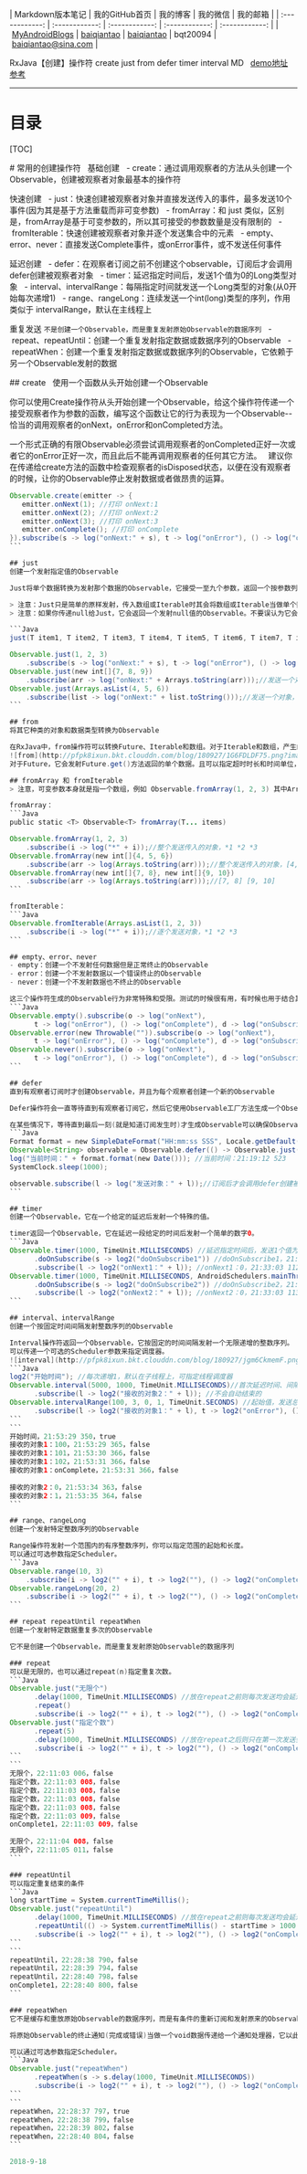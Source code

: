 | Markdown版本笔记 | 我的GitHub首页 | 我的博客 | 我的微信 | 我的邮箱 |
| :------------: | :------------: | :------------: | :------------: | :------------: |
| [MyAndroidBlogs][Markdown] | [baiqiantao][GitHub] | [baiqiantao][博客] | bqt20094 | baiqiantao@sina.com |

[Markdown]:https://github.com/baiqiantao/MyAndroidBlogs
[GitHub]:https://github.com/baiqiantao
[博客]:http://www.cnblogs.com/baiqiantao/

RxJava【创建】操作符 create just from defer timer interval MD  
[demo地址](https://github.com/baiqiantao/RxJavaDemo.git)  
[参考](https://mcxiaoke.gitbooks.io/rxdocs/content/operators/Creating-Observables.html)  
***
目录
===
[TOC]

# 常用的创建操作符  
基础创建  
- create：通过调用观察者的方法从头创建一个Observable，创建被观察者对象最基本的操作符  

快速创建  
- just：快速创建被观察者对象并直接发送传入的事件，最多发送10个事件(因为其是基于方法重载而非可变参数)  
- fromArray：和 just 类似，区别是，fromArray是基于可变参数的，所以其可接受的参数数量是没有限制的  
- fromIterable：快速创建被观察者对象并逐个发送集合中的元素  
- empty、error、never：直接发送Complete事件，或onError事件，或不发送任何事件  

延迟创建  
- defer：在观察者订阅之前不创建这个observable，订阅后才会调用defer创建被观察者对象  
- timer：延迟指定时间后，发送1个值为0的Long类型对象  
- interval、intervalRange：每隔指定时间就发送一个Long类型的对象(从0开始每次递增1)  
- range、rangeLong：连续发送一个int(long)类型的序列，作用类似于 intervalRange，默认在主线程上  

重复发送 `不是创建一个Observable，而是重复发射原始Observable的数据序列`  
- repeat、repeatUntil：创建一个重复发射指定数据或数据序列的Observable  
- repeatWhen：创建一个重复发射指定数据或数据序列的Observable，它依赖于另一个Observable发射的数据  

## create  
使用一个函数从头开始创建一个Observable  

你可以使用Create操作符从头开始创建一个Observable，给这个操作符传递一个接受观察者作为参数的函数，编写这个函数让它的行为表现为一个Observable--恰当的调用观察者的onNext，onError和onCompleted方法。  

一个形式正确的有限Observable必须尝试调用观察者的onCompleted正好一次或者它的onError正好一次，而且此后不能再调用观察者的任何其它方法。  
建议你在传递给create方法的函数中检查观察者的isDisposed状态，以便在没有观察者的时候，让你的Observable停止发射数据或者做昂贵的运算。  
```Java  
Observable.create(emitter -> {  
   emitter.onNext(1); //打印 onNext:1  
   emitter.onNext(2); //打印 onNext:2  
   emitter.onNext(3); //打印 onNext:3  
   emitter.onComplete(); //打印 onComplete  
}).subscribe(s -> log("onNext:" + s), t -> log("onError"), () -> log("onComplete"));  
```  

## just  
创建一个发射指定值的Observable  

Just将单个数据转换为发射那个数据的Observable，它接受一至九个参数，返回一个按参数列表顺序发射这些数据的Observable。  

> 注意：Just只是简单的原样发射，传入数组或Iterable时其会将数组或Iterable当做单个数据发射。  
> 注意：如果你传递null给Just，它会返回一个发射null值的Observable。不要误认为它会返回一个空Observable(完全不发射任何数据的Observable)，如果需要空Observable你应该使用Empty操作符。  

```Java  
just(T item1, T item2, T item3, T item4, T item5, T item6, T item7, T item8, T item9, T item10);   
```
```Java  
Observable.just(1, 2, 3)
    .subscribe(s -> log("onNext:" + s), t -> log("onError"), () -> log("onComplete"));//和上面一样  
Observable.just(new int[]{7, 8, 9})
    .subscribe(arr -> log("onNext:" + Arrays.toString(arr)));//发送一个对象，onNext:[7, 8, 9]  
Observable.just(Arrays.asList(4, 5, 6))
    .subscribe(list -> log("onNext:" + list.toString()));//发送一个对象，onNext:[4, 5, 6]  
```  

## from
将其它种类的对象和数据类型转换为Observable  

在RxJava中，from操作符可以转换Future、Iterable和数组。对于Iterable和数组，产生的Observable会发射Iterable或数组的每一项数据。  
![from](http://pfpk8ixun.bkt.clouddn.com/blog/180927/1G6FDLDF75.png?imageslim)  
对于Future，它会发射Future.get()方法返回的单个数据。且可以指定超时时长和时间单位，也可以指定调度器。如果过了指定的时长Future还没有返回一个值，这个Observable会发射错误通知并终止。  

## fromArray 和 fromIterable  
> 注意，可变参数本身就是指一个数组，例如 Observable.fromArray(1, 2, 3) 其中Array指的就是 [1,2,3] ，我们最终发出的也是 1 和 2 和 3，所以我们才说：fromArray 和 fromIterable 一样是发射数组或集合的每一项数据。  

fromArray：  
```Java  
public static <T> Observable<T> fromArray(T... items)  
```
```Java  
Observable.fromArray(1, 2, 3)
    .subscribe(i -> log("*" + i));//整个发送传入的对象，*1 *2 *3  
Observable.fromArray(new int[]{4, 5, 6})
    .subscribe(arr -> log(Arrays.toString(arr)));//整个发送传入的对象，[4, 5, 6]  
Observable.fromArray(new int[]{7, 8}, new int[]{9, 10})
    .subscribe(arr -> log(Arrays.toString(arr)));//[7, 8] [9, 10]  
```  

fromIterable：  
```Java  
Observable.fromIterable(Arrays.asList(1, 2, 3))
    .subscribe(i -> log("*" + i));//逐个发送对象，*1 *2 *3  
```  

## empty、error、never  
- empty：创建一个不发射任何数据但是正常终止的Observable  
- error：创建一个不发射数据以一个错误终止的Observable  
- never：创建一个不发射数据也不终止的Observable  

这三个操作符生成的Observable行为非常特殊和受限。测试的时候很有用，有时候也用于结合其它的Observables，或者作为其它需要Observable的操作符的参数。  
```Java  
Observable.empty().subscribe(o -> log("onNext"),  
      t -> log("onError"), () -> log("onComplete"), d -> log("onSubscribe"));//onSubscribe onComplete  
Observable.error(new Throwable("")).subscribe(o -> log("onNext"),  
      t -> log("onError"), () -> log("onComplete"), d -> log("onSubscribe"));//onSubscribe onError  
Observable.never().subscribe(o -> log("onNext"),  
      t -> log("onError"), () -> log("onComplete"), d -> log("onSubscribe"));//onSubscribe  
```  

## defer  
直到有观察者订阅时才创建Observable，并且为每个观察者创建一个新的Observable  

Defer操作符会一直等待直到有观察者订阅它，然后它使用Observable工厂方法生成一个Observable。它对每个观察者都这样做，因此尽管每个订阅者都以为自己订阅的是同一个Observable，事实上每个订阅者获取的是它们自己的单独的数据序列。  

在某些情况下，等待直到最后一刻(就是知道订阅发生时)才生成Observable可以确保Observable包含最新的数据。  
```Java  
Format format = new SimpleDateFormat("HH:mm:ss SSS", Locale.getDefault());//订阅前不创建  
Observable<String> observable = Observable.defer(() -> Observable.just(format.format(new Date())));  
log("当前时间：" + format.format(new Date())); //当前时间：21:19:12 523  
SystemClock.sleep(1000);  

observable.subscribe(l -> log("发送对象：" + l));//订阅后才会调用defer创建被观察者对象：21:19:13 028  
```  

## timer  
创建一个Observable，它在一个给定的延迟后发射一个特殊的值。  

timer返回一个Observable，它在延迟一段给定的时间后发射一个简单的数字0。  
```Java  
Observable.timer(1000, TimeUnit.MILLISECONDS) //延迟指定时间后，发送1个值为0的Long类型对象，默认在子线程上  
      .doOnSubscribe(s -> log2("doOnSubscribe1")) //doOnSubscribe1，21:33:02 109，true  
      .subscribe(l -> log2("onNext1：" + l)); //onNext1：0，21:33:03 112，false  
Observable.timer(1000, TimeUnit.MILLISECONDS, AndroidSchedulers.mainThread()) //指定订阅者接收事件所在线程
      .doOnSubscribe(s -> log2("doOnSubscribe2")) //doOnSubscribe2，21:33:02 111，true  
      .subscribe(l -> log2("onNext2：" + l)); //onNext2：0，21:33:03 113，true  
```  

## interval、intervalRange  
创建一个按固定时间间隔发射整数序列的Observable  

Interval操作符返回一个Observable，它按固定的时间间隔发射一个无限递增的整数序列。  
可以传递一个可选的Scheduler参数来指定调度器。  
![interval](http://pfpk8ixun.bkt.clouddn.com/blog/180927/jgm6CkmemF.png?imageslim)  
```Java  
log2("开始时间"); //每次递增1，默认在子线程上，可指定线程调度器  
Observable.interval(5000, 1000, TimeUnit.MILLISECONDS)//首次延迟时间、间隔时间，  
      .subscribe(l -> log2("接收的对象2：" + l)); //不会自动结束的  
Observable.intervalRange(100, 3, 0, 1, TimeUnit.SECONDS) //起始值，发送总数量  
      .subscribe(l -> log2("接收的对象1：" + l), t -> log2("onError"), () -> log2("接收的对象1：onComplete"));  
```  
```  
开始时间，21:53:29 350，true  
接收的对象1：100，21:53:29 365，false  
接收的对象1：101，21:53:30 366，false  
接收的对象1：102，21:53:31 366，false  
接收的对象1：onComplete，21:53:31 366，false  
 
接收的对象2：0，21:53:34 363，false  
接收的对象2：1，21:53:35 364，false  
```  

## range、rangeLong  
创建一个发射特定整数序列的Observable  

Range操作符发射一个范围内的有序整数序列，你可以指定范围的起始和长度。  
可以通过可选参数指定Scheduler。  
```Java  
Observable.range(10, 3)
    .subscribe(i -> log2("" + i), t -> log2(""), () -> log2("onComplete1"));  
Observable.rangeLong(20, 2)
    .subscribe(i -> log2("" + i), t -> log2(""), () -> log2("onComplete2"));  
```  

## repeat repeatUntil repeatWhen  
创建一个发射特定数据重复多次的Observable  

它不是创建一个Observable，而是重复发射原始Observable的数据序列  

### repeat  
可以是无限的，也可以通过repeat(n)指定重复次数。  
```Java  
Observable.just("无限个")  
      .delay(1000, TimeUnit.MILLISECONDS) //放在repeat之前则每次发送均会延迟1秒  
      .repeat()  
      .subscribe(i -> log2("" + i), t -> log2(""), () -> log2("onComplete1"));  
Observable.just("指定个数")  
      .repeat(5)  
      .delay(1000, TimeUnit.MILLISECONDS) //放在repeat之后则只在第一次发送会延迟1秒  
      .subscribe(i -> log2("" + i), t -> log2(""), () -> log2("onComplete2"));  
```  
```  
无限个，22:11:03 006，false  
指定个数，22:11:03 008，false  
指定个数，22:11:03 008，false  
指定个数，22:11:03 008，false  
指定个数，22:11:03 008，false  
指定个数，22:11:03 009，false  
onComplete1，22:11:03 009，false  
 
无限个，22:11:04 008，false  
无限个，22:11:05 011，false  
```  

### repeatUntil  
可以指定重复结束的条件  
```Java  
long startTime = System.currentTimeMillis();  
Observable.just("repeatUntil")  
      .delay(1000, TimeUnit.MILLISECONDS) //放在repeat之前则每次发送均会延迟1秒  
      .repeatUntil(() -> System.currentTimeMillis() - startTime > 1000 * 3) //3秒后结束  
      .subscribe(i -> log2("" + i), t -> log2(""), () -> log2("onComplete1"));  
``` 
``` 
repeatUntil，22:28:38 790，false  
repeatUntil，22:28:39 794，false  
repeatUntil，22:28:40 798，false  
onComplete1，22:28:40 800，false  
```  

### repeatWhen  
它不是缓存和重放原始Observable的数据序列，而是有条件的重新订阅和发射原来的Observable。  

将原始Observable的终止通知(完成或错误)当做一个void数据传递给一个通知处理器，它以此来决定是否要重新订阅和发射原来的Observable。这个通知处理器就像一个Observable操作符，接受一个发射void通知的Observable为输入，返回一个发射void数据(意思是，重新订阅和发射原始Observable)或者直接终止(意思是，使用repeatWhen终止发射数据)的Observable。  

可以通过可选参数指定Scheduler。  
```Java  
Observable.just("repeatWhen")  
      .repeatWhen(s -> s.delay(1000, TimeUnit.MILLISECONDS))  
      .subscribe(i -> log2("" + i), t -> log2(""), () -> log2("onComplete2"));  
```  
```  
repeatWhen，22:28:37 797，true  
repeatWhen，22:28:38 799，false  
repeatWhen，22:28:39 802，false  
repeatWhen，22:28:40 804，false  
```  

2018-9-18  